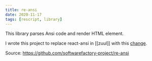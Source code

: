 ```yaml
---
title: re-ansi
date: 2020-11-17
tags: [rescript, library]
---
```


This library parses Ansi code and render HTML element.

I wrote this project to replace react-ansi in [[zuul]] with this [change](https://review.opendev.org/762759).

Source: https://github.com/softwarefactory-project/re-ansi
